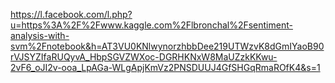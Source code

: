 https://l.facebook.com/l.php?u=https%3A%2F%2Fwww.kaggle.com%2Flbronchal%2Fsentiment-analysis-with-svm%2Fnotebook&h=AT3VU0KNlwynorzhbbDee219UTWzvK8dGmIYaoB90rVJSYZIfaRUQyvA_HbpSGVZWXoc-DGRHKNxW8MaUZzkKKwu-2vF6_oJI2v-ooa_LpAGa-WLgApjKmVz2PNSDUUJ4GfSHGqRmaROfK4&s=1
